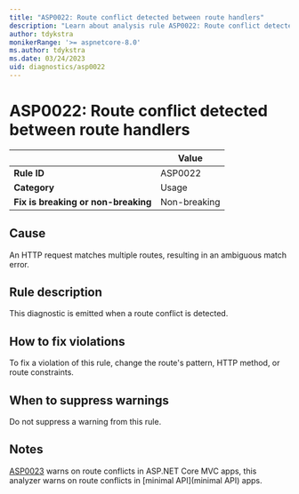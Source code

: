 ```yaml
---
title: "ASP0022: Route conflict detected between route handlers"
description: "Learn about analysis rule ASP0022: Route conflict detected between route handlers"
author: tdykstra
monikerRange: '>= aspnetcore-8.0'
ms.author: tdykstra
ms.date: 03/24/2023
uid: diagnostics/asp0022
---
```

# ASP0022: Route conflict detected between route handlers

| | Value |
|-|-|
| **Rule ID** |ASP0022|
| **Category** |Usage|
| **Fix is breaking or non-breaking** |Non-breaking|

## Cause

An HTTP request matches multiple routes, resulting in an ambiguous match error.

## Rule description

This diagnostic is emitted when a route conflict is detected.

## How to fix violations

To fix a violation of this rule, change the route's pattern, HTTP method, or route constraints.

## When to suppress warnings

Do not suppress a warning from this rule.

## Notes

[ASP0023](xref:diagnostics/asp0023) warns on route conflicts in ASP.NET Core MVC apps, this analyzer warns on route conflicts in [minimal API](minimal API) apps.
